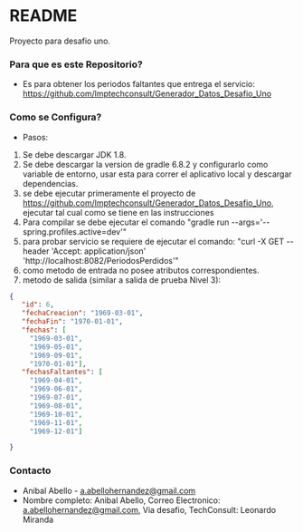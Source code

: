 # README #

Proyecto para desafio uno.

### Para que es este Repositorio? ###

* Es para obtener los periodos faltantes que entrega el servicio: https://github.com/lmptechconsult/Generador_Datos_Desafio_Uno

### Como se Configura? ###

* Pasos:

1. Se debe descargar JDK 1.8.
2. Se debe descargar la version de gradle 6.8.2 y configurarlo como variable de entorno, usar esta para correr el aplicativo local y descargar dependencias.
3. se debe ejecutar primeramente el proyecto de https://github.com/lmptechconsult/Generador_Datos_Desafio_Uno, ejecutar tal cual como se tiene en las instrucciones
4. Para compilar se debe ejecutar el comando "gradle run --args='--spring.profiles.active=dev'"
5. para probar servicio se requiere de ejecutar el comando: "curl -X GET --header 'Accept: application/json' 'http://localhost:8082/PeriodosPerdidos'"
6. como metodo de entrada no posee atributos correspondientes.
7. metodo de salida (similar a salida de prueba Nivel 3):
 ```json
{
    "id": 6,
    "fechaCreacion": "1969-03-01",
    "fechaFin": "1970-01-01",
    "fechas": [
      "1969-03-01",
      "1969-05-01",
      "1969-09-01",
      "1970-01-01"],
    "fechasFaltantes": [
      "1969-04-01",
      "1969-06-01",
      "1969-07-01",
      "1969-08-01",
      "1969-10-01",
      "1969-11-01",
      "1969-12-01"]

}
```

### Contacto ###

* Anibal Abello - a.abellohernandez@gmail.com
* Nombre completo: Anibal Abello, Correo Electronico: a.abellohernandez@gmail.com, Via desafio, TechConsult: Leonardo Miranda

